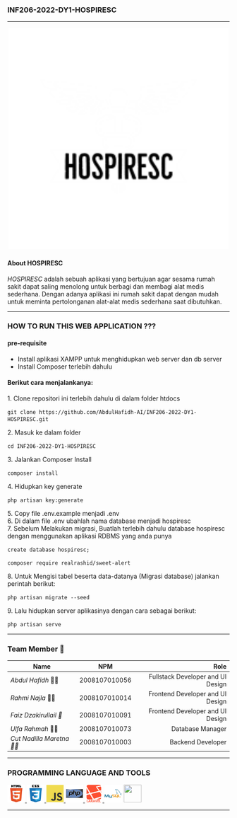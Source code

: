 ### INF206-2022-DY1-HOSPIRESC
<hr>

<p align="center"><img src="public\assets\icon\Logo.png" width=500></p>

<h4> About HOSPIRESC </h4>
<p><em>HOSPIRESC</em> adalah sebuah aplikasi yang bertujuan agar sesama rumah sakit dapat saling menolong untuk berbagi dan membagi alat medis sederhana. Dengan adanya aplikasi ini
rumah sakit dapat dengan mudah untuk meminta pertolonganan alat-alat medis sederhana saat dibutuhkan.</p>
<hr>

### HOW TO RUN THIS WEB APPLICATION ???

<h4>pre-requisite</h4>
<ul>
  <li>Install aplikasi XAMPP untuk menghidupkan web server dan db server</li>
  <li>Install Composer terlebih dahulu</ll>
  </ul>

 <h4>Berikut cara menjalankanya:</h4>
1. Clone repositori ini terlebih dahulu di dalam folder htdocs
  <pre><code>git clone https://github.com/AbdulHafidh-AI/INF206-2022-DY1-HOSPIRESC.git</code></pre>
2. Masuk ke dalam folder
   <pre><code>cd INF206-2022-DY1-HOSPIRESC</code></pre>
3. Jalankan Composer Install
   <pre><code>composer install</code></pre>
4. Hidupkan key generate
   <pre><code>php artisan key:generate</code></pre>
5. Copy file .env.example menjadi .env <br>
6. Di dalam file .env ubahlah nama database menjadi hospiresc <br>
7. Sebelum Melakukan migrasi, Buatlah terlebih dahulu database hospiresc dengan menggunakan aplikasi RDBMS yang anda punya
    <pre><code>create database hospiresc;</code></pre>
    <pre><code>composer require realrashid/sweet-alert</code></pre>
8. Untuk Mengisi tabel beserta data-datanya (Migrasi database) jalankan perintah berikut:
   <pre><code>php artisan migrate --seed </pre></code>
9. Lalu hidupkan server aplikasinya dengan cara sebagai berikut:
   <pre><code>php artisan serve</code></pre> 
   <hr>

  
### Team Member 🥇
  
  | Name        | NPM           | Role |
| ------------- |:-------------:| -----:|
| <em>Abdul Hafidh</em> 👨‍🚀      | 2008107010056 | Fullstack Developer and UI Design |
| <em>Rahmi Najla</em> 💁‍♀️| 2008107010014      |   Frontend Developer and UI Design |
| <em>Faiz Dzakirullail 👨 </em>      | 2008107010091      |  Frontend Developer and UI Design |
| <em> Ulfa Rahmah </em>  🏄‍♀️  |  2008107010073       |  Database Manager     |
| <em> Cut Nadilla Maretna 👩‍🔧  </em>         |   2008107010003          |  Backend Developer         |
<hr>

### PROGRAMMING LANGUAGE AND TOOLS
<p align="left"><a href="https://www.w3.org/html/" target="_blank"> <img src="https://raw.githubusercontent.com/devicons/devicon/master/icons/html5/html5-original-wordmark.svg" alt="html5" width="40" height="40"/> </a> <a href="https://www.w3schools.com/css/" target="_blank"> <img src="https://raw.githubusercontent.com/devicons/devicon/master/icons/css3/css3-original-wordmark.svg" alt="css3" width="40" height="40"/> </a> 
<a href="https://developer.mozilla.org/en-US/docs/Web/JavaScript" target="_blank"> <img src="https://raw.githubusercontent.com/devicons/devicon/master/icons/javascript/javascript-original.svg" alt="javascript" width="40" height="40"/> <a href="https://www.php.net" target="_blank"> <img src="https://raw.githubusercontent.com/devicons/devicon/master/icons/php/php-original.svg" alt="php" width="40" height="40"/> </a> <a href="https://laravel.com/" target="_blank"> <img src="https://raw.githubusercontent.com/devicons/devicon/master/icons/laravel/laravel-plain-wordmark.svg" alt="laravel" width="40" height="40"/> </a> <img src="https://raw.githubusercontent.com/devicons/devicon/master/icons/mysql/mysql-original-wordmark.svg" alt="mysql" width="40" height="40"/> <img src="https://icons.getbootstrap.com/assets/img/icons-hero.png" width="40", height="40">
 <hr>
